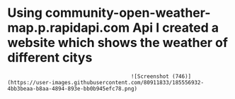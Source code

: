 # Using community-open-weather-map.p.rapidapi.com Api I created a website which shows the weather of different citys
     
     
                                           ![Screenshot (746)](https://user-images.githubusercontent.com/80911833/185556932-4bb3beaa-b8aa-4894-893e-bb0b945efc78.png)
